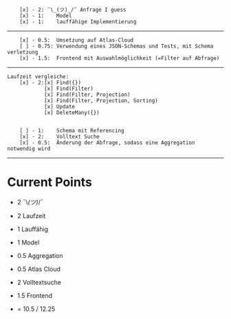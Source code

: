     	[x] - 2: ¯\_(ツ)_/¯ Anfrage I guess
    	[x] - 1:	Model
    	[x] - 1:	lauffähige Implementierung

---

    	[x] - 0.5:	Umsetzung auf Atlas-Cloud
    	[ ] - 0.75:	Verwendung eines JSON-Schemas und Tests, mit Schema verletzung
   		[x] - 1.5:	Frontend mit Auswahlmöglichkeit (=Filter auf Abfrage)

---

    Laufzeit vergleiche:
		[x] - 2:[x] Find({})
				[x] Find(Filter)
				[x]	Find(Filter, Projection)
				[x]	Find(Filter, Projection, Sorting)
				[x]	Update
				[x]	DeleteMany({})


		[ ] - 1: 	Schema mit Referencing
    	[x]	- 2:    Volltext Suche
		[x]	- 0.5: 	Änderung der Abfrage, sodass eine Aggregation notwendig wird
		

--- 
# Current Points
- 2 ¯\\_(ツ)_/¯
- 2 Laufzeit
- 1 Lauffähig
- 1 Model 
- 0.5 Aggregation
- 0.5 Atlas Cloud
- 2 Volltextsuche
- 1.5 Frontend

- = 10.5 / 12.25

